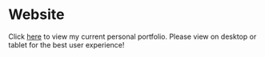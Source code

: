 # Website
Click <a href='https://sarahchung.herokuapp.com/'>here</a> to view my current personal portfolio.
Please view on desktop or tablet for the best user experience!
